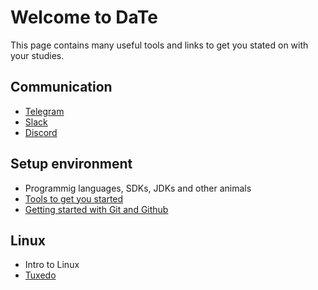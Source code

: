 # Welcome to DaTe

This page contains many useful tools and links to get you stated on with your studies.

## Communication

* [Telegram](COMMUNICATION.md#telegram)
* [Slack](COMMUNICATION.md#slack)
* [Discord](COMMUNICATION.md#discord)

## Setup environment

* Programmig languages, SDKs, JDKs and other animals
* [Tools to get you started](TOOLS.md)
* [Getting started with Git and Github](GIT.md)

## Linux

* Intro to Linux
* [Tuxedo](TUXEDO.md)

